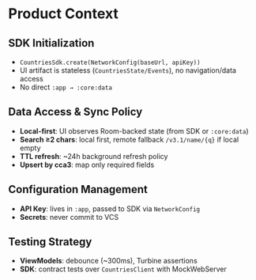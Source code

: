 # Product Context

## SDK Initialization
- `CountriesSdk.create(NetworkConfig(baseUrl, apiKey))` 
- UI artifact is stateless (`CountriesState/Events`), no navigation/data access
- No direct `:app → :core:data`

## Data Access & Sync Policy
- **Local-first**: UI observes Room-backed state (from SDK or `:core:data`)
- **Search ≥2 chars**: local first, remote fallback `/v3.1/name/{q}` if local empty
- **TTL refresh**: ~24h background refresh policy
- **Upsert by cca3**: map only required fields

## Configuration Management
- **API Key**: lives in `:app`, passed to SDK via `NetworkConfig`
- **Secrets**: never commit to VCS

## Testing Strategy
- **ViewModels**: debounce (~300ms), Turbine assertions
- **SDK**: contract tests over `CountriesClient` with MockWebServer
